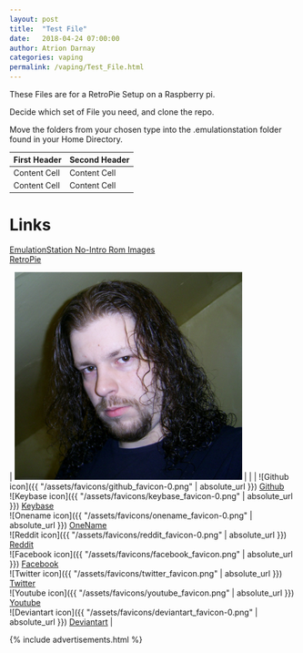 ```yaml
---
layout: post  
title:  "Test File"  
date:   2018-04-24 07:00:00  
author: Atrion Darnay  
categories: vaping
permalink: /vaping/Test_File.html  
---
```


  These Files are for a RetroPie Setup on a Raspberry pi.
  
  Decide which set of File you need, and clone the repo.
  
  Move the folders from your chosen type into the .emulationstation folder found in your Home Directory.
  
  
| First Header  | Second Header |
| ------------- | ------------- |
| Content Cell  | Content Cell  |
| Content Cell  | Content Cell  |


# Links
[EmulationStation No-Intro Rom Images](https://github.com/Atrion/RetroPie_NoIntro_Rom_Images) <br> 
[RetroPie](https://github.com/RetroPie/RetroPie-Setup) <br> 

| <img src="/assets/img/Atrion.jpg" alt="Atrion" style="width: 400px"/> |  |  | ![Github icon]({{ "/assets/favicons/github_favicon-0.png" | absolute_url }}) [Github](https://github.com/Atrion) <br> ![Keybase icon]({{ "/assets/favicons/keybase_favicon-0.png" | absolute_url }}) [Keybase](https://keybase.io/atrion) <br> ![Onename icon]({{ "/assets/favicons/onename_favicon-0.png" | absolute_url }}) [OneName](https://onename.com/atrion) <br> ![Reddit icon]({{ "/assets/favicons/reddit_favicon-0.png" | absolute_url }}) [Reddit](https://www.reddit.com/user/Atrion84/) <br> ![Facebook icon]({{ "/assets/favicons/facebook_favicon.png" | absolute_url }}) [Facebook](https://www.facebook.com/marc.macarthur) <br> ![Twitter icon]({{ "/assets/favicons/twitter_favicon.png" | absolute_url }}) [Twitter](https://twitter.com/Atrion84) <br> ![Youtube icon]({{ "/assets/favicons/youtube_favicon.png" | absolute_url }}) [Youtube](https://www.youtube.com/channel/UCYkgcUh6NZyXIRfb91EL6cw) <br> ![Deviantart icon]({{ "/assets/favicons/deviantart_favicon-0.png" | absolute_url }}) [Deviantart](https://atrion.deviantart.com) |



  {% include advertisements.html %}
